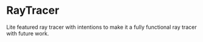 # RayTracer
Lite featured ray tracer with intentions to make it a fully functional ray tracer with future work.
